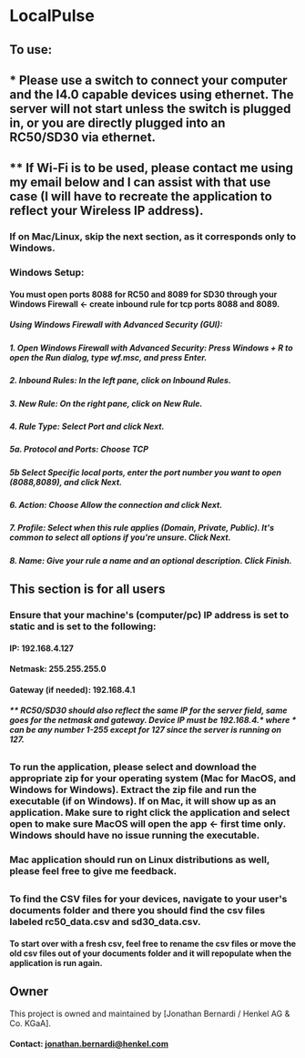 # LocalPulse
## To use:
## * Please use a switch to connect your computer and the I4.0 capable devices using ethernet. The server will not start unless the switch is plugged in, or you are directly plugged into an RC50/SD30 via ethernet.
## ** If Wi-Fi is to be used, please contact me using my email below and I can assist with that use case (I will have to recreate the application to reflect your Wireless IP address).
### If on Mac/Linux, skip the next section, as it corresponds only to Windows.
### Windows Setup:
#### You must open ports 8088 for RC50 and 8089 for SD30 through your Windows Firewall <- create inbound rule for tcp ports 8088 and 8089.
##### Using Windows Firewall with Advanced Security (GUI):
##### 1. Open Windows Firewall with Advanced Security: Press Windows + R to open the Run dialog, type wf.msc, and press Enter.
##### 2. Inbound Rules: In the left pane, click on Inbound Rules.
##### 3. New Rule: On the right pane, click on New Rule.
##### 4. Rule Type: Select Port and click Next.
##### 5a. Protocol and Ports: Choose TCP
##### 5b Select Specific local ports, enter the port number you want to open (8088,8089), and click Next.
##### 6. Action: Choose Allow the connection and click Next.
##### 7. Profile: Select when this rule applies (Domain, Private, Public). It's common to select all options if you're unsure. Click Next.
##### 8. Name: Give your rule a name and an optional description. Click Finish.
##
##  This section is for all users
### Ensure that your machine's (computer/pc) IP address is set to static and is set to the following: 
#### IP: 192.168.4.127
#### Netmask: 255.255.255.0
#### Gateway (if needed): 192.168.4.1
##### ** RC50/SD30 should also reflect the same IP for the server field, same goes for the netmask and gateway. Device IP must be 192.168.4.* where * can be any number 1-255 except for 127 since the server is running on 127.

##
### To run the application, please select and download the appropriate zip for your operating system (Mac for MacOS, and Windows for Windows). Extract the zip file and run the executable (if on Windows). If on Mac, it will show up as an application. Make sure to right click the application and select open to make sure MacOS will open the app <- first time only. Windows should have no issue running the executable. 

### Mac application should run on Linux distributions as well, please feel free to give me feedback.
##
### To find the CSV files for your devices, navigate to your user's documents folder and there you should find the csv files labeled rc50_data.csv and sd30_data.csv.
#### To start over with a fresh csv, feel free to rename the csv files or move the old csv files out of your documents folder and it will repopulate when the application is run again. 
##
## Owner

This project is owned and maintained by [Jonathan Bernardi / Henkel AG & Co. KGaA].

#### Contact: jonathan.bernardi@henkel.com
